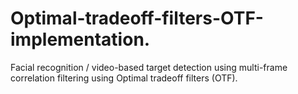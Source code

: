 # Optimal-tradeoff-filters-OTF-implementation.
Facial recognition / video-based target detection using multi-frame correlation filtering using Optimal tradeoff filters (OTF).
